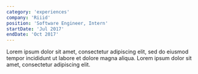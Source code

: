 ```yaml
---
category: 'experiences'
company: 'Riiid'
position: 'Software Engineer, Intern'
startDate: 'Jul 2017'
endDate: 'Oct 2017'
---
```


Lorem ipsum dolor sit amet, consectetur adipiscing elit, sed do eiusmod tempor incididunt ut labore et dolore magna aliqua. Lorem ipsum dolor sit amet, consectetur adipiscing elit.
